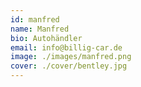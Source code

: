 ```yaml
---
id: manfred
name: Manfred
bio: Autohändler
email: info@billig-car.de
image: ./images/manfred.png
cover: ./cover/bentley.jpg
---
```

